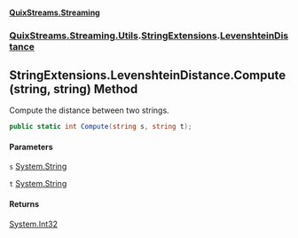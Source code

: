 #### [QuixStreams.Streaming](index.md 'index')
### [QuixStreams.Streaming.Utils](QuixStreams.Streaming.Utils.md 'QuixStreams.Streaming.Utils').[StringExtensions](StringExtensions.md 'QuixStreams.Streaming.Utils.StringExtensions').[LevenshteinDistance](StringExtensions.LevenshteinDistance.md 'QuixStreams.Streaming.Utils.StringExtensions.LevenshteinDistance')

## StringExtensions.LevenshteinDistance.Compute(string, string) Method

Compute the distance between two strings.

```csharp
public static int Compute(string s, string t);
```
#### Parameters

<a name='QuixStreams.Streaming.Utils.StringExtensions.LevenshteinDistance.Compute(string,string).s'></a>

`s` [System.String](https://docs.microsoft.com/en-us/dotnet/api/System.String 'System.String')

<a name='QuixStreams.Streaming.Utils.StringExtensions.LevenshteinDistance.Compute(string,string).t'></a>

`t` [System.String](https://docs.microsoft.com/en-us/dotnet/api/System.String 'System.String')

#### Returns
[System.Int32](https://docs.microsoft.com/en-us/dotnet/api/System.Int32 'System.Int32')